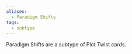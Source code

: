 ```yaml
---
aliases:
  - Paradigm Shifts
tags:
  - subtype
---
```

Paradigm Shifts are a subtype of Plot Twist cards.